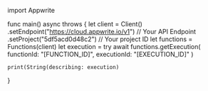 import Appwrite

func main() async throws {
    let client = Client()
      .setEndpoint("https://cloud.appwrite.io/v1") // Your API Endpoint
      .setProject("5df5acd0d48c2") // Your project ID
    let functions = Functions(client)
    let execution = try await functions.getExecution(
        functionId: "[FUNCTION_ID]",
        executionId: "[EXECUTION_ID]"
    )

    print(String(describing: execution)
}
